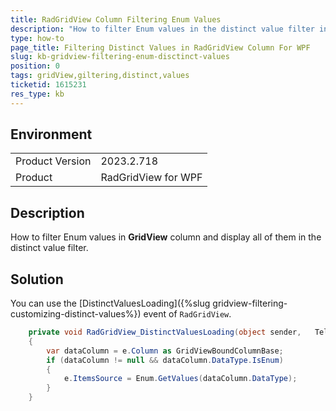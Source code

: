 ```yaml
---
title: RadGridView Column Filtering Enum Values
description: "How to filter Enum values in the distinct value filter in GridViewDataColumn."
type: how-to
page_title: Filtering Distinct Values in RadGridView Column For WPF
slug: kb-gridview-filtering-enum-disctinct-values
position: 0
tags: gridView,giltering,distinct,values
ticketid: 1615231
res_type: kb
---
```


## Environment

<table>
    <tbody>
        <tr>
            <td>Product Version</td>
            <td>2023.2.718</td>
        </tr>
        <tr>
            <td>Product</td>
            <td>RadGridView for WPF</td>
        </tr>
    </tbody>
</table>


## Description

How to filter Enum values in __GridView__ column and display all of them in the distinct value filter.

## Solution

You can use the [DistinctValuesLoading]({%slug gridview-filtering-customizing-distinct-values%}) event of `RadGridView`.


```C#
	private void RadGridView_DistinctValuesLoading(object sender, 	Telerik.Windows.Controls.GridView.GridViewDistinctValuesLoadingEventArgs e)
	{
		var dataColumn = e.Column as GridViewBoundColumnBase;
		if (dataColumn != null && dataColumn.DataType.IsEnum)
		{
			e.ItemsSource = Enum.GetValues(dataColumn.DataType);
		}
	}
```

